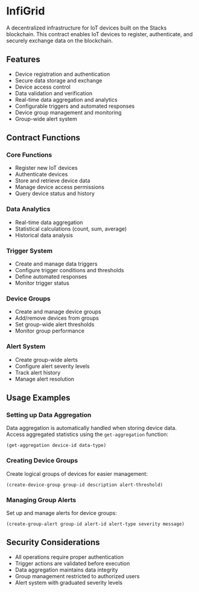 # InfiGrid
A decentralized infrastructure for IoT devices built on the Stacks blockchain. This contract enables IoT devices to register, authenticate, and securely exchange data on the blockchain.

## Features
- Device registration and authentication
- Secure data storage and exchange
- Device access control
- Data validation and verification
- Real-time data aggregation and analytics
- Configurable triggers and automated responses
- Device group management and monitoring
- Group-wide alert system

## Contract Functions
### Core Functions
- Register new IoT devices
- Authenticate devices
- Store and retrieve device data
- Manage device access permissions
- Query device status and history

### Data Analytics
- Real-time data aggregation
- Statistical calculations (count, sum, average)
- Historical data analysis

### Trigger System
- Create and manage data triggers
- Configure trigger conditions and thresholds
- Define automated responses
- Monitor trigger status

### Device Groups
- Create and manage device groups
- Add/remove devices from groups
- Set group-wide alert thresholds
- Monitor group performance

### Alert System
- Create group-wide alerts
- Configure alert severity levels
- Track alert history
- Manage alert resolution

## Usage Examples
### Setting up Data Aggregation
Data aggregation is automatically handled when storing device data. Access aggregated statistics using the `get-aggregation` function:
```clarity
(get-aggregation device-id data-type)
```

### Creating Device Groups
Create logical groups of devices for easier management:
```clarity
(create-device-group group-id description alert-threshold)
```

### Managing Group Alerts
Set up and manage alerts for device groups:
```clarity
(create-group-alert group-id alert-id alert-type severity message)
```

## Security Considerations
- All operations require proper authentication
- Trigger actions are validated before execution
- Data aggregation maintains data integrity
- Group management restricted to authorized users
- Alert system with graduated severity levels
